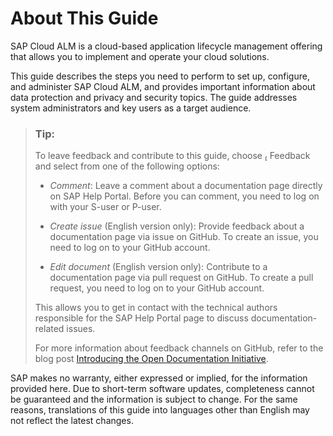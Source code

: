<!-- loio6720349dcc2341daa848a58270cd193c -->

<link rel="stylesheet" type="text/css" href="css/sap-icons.css"/>

# About This Guide



SAP Cloud ALM is a cloud-based application lifecycle management offering that allows you to implement and operate your cloud solutions.

This guide describes the steps you need to perform to set up, configure, and administer SAP Cloud ALM, and provides important information about data protection and privacy and security topics. The guide addresses system administrators and key users as a target audience.

> ### Tip:  
> To leave feedback and contribute to this guide, choose <span class="SAP-icons-V5"></span> Feedback and select from one of the following options:
> 
> -   *Comment*: Leave a comment about a documentation page directly on SAP Help Portal. Before you can comment, you need to log on with your S-user or P-user.
> 
> -   *Create issue* \(English version only\): Provide feedback about a documentation page via issue on GitHub. To create an issue, you need to log on to your GitHub account.
> 
> -   *Edit document* \(English version only\): Contribute to a documentation page via pull request on GitHub. To create a pull request, you need to log on to your GitHub account.
> 
> 
> This allows you to get in contact with the technical authors responsible for the SAP Help Portal page to discuss documentation-related issues.
> 
> For more information about feedback channels on GitHub, refer to the blog post [Introducing the Open Documentation Initiative](https://blogs.sap.com/2021/05/20/introducing-the-open-documentation-initiative/).

SAP makes no warranty, either expressed or implied, for the information provided here. Due to short-term software updates, completeness cannot be guaranteed and the information is subject to change. For the same reasons, translations of this guide into languages other than English may not reflect the latest changes.

